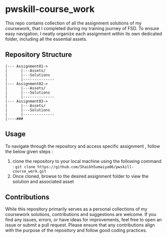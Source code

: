 # pwskill-course_work
This repo contains collection of all the assignment solutions of my coursework, that I completed during my training journey of FSD.
To ensure easy navigation, I neatly organize each assignment within its own dedicated folder, including all the essential assets.

## Repository Structure
```
|--- Assignment01->
|      |---Assets/
|      |---Solutions
|      |--------------
|--- Assignment02->
|      |---Assets/
|      |---Solutions
|      |--------------
|--- Assignment03->
|      |---Assets/
|      |---Solutions
|      |--------------
|----###
```

## Usage
To navigate through the repository and access specific assignment , follow the below given steps :
1. clone the repository to your local machine using the following command :
   ` git clone https://github.com/ShaikhSumaiya06/pwskill-course_work.git `
1. Once cloned, browse to the desired assignment folder to view the solution and associated asset

## Contributions
While this repository primarily serves as a personal collections of my coursework solutions, contributions and suggestions are welcome. If you find any issues, errors, or have ideas for improvements, feel free to open an issue or submit a pull request. Please ensure that any contributions align with the purpose of the repository and follow good coding practices.
